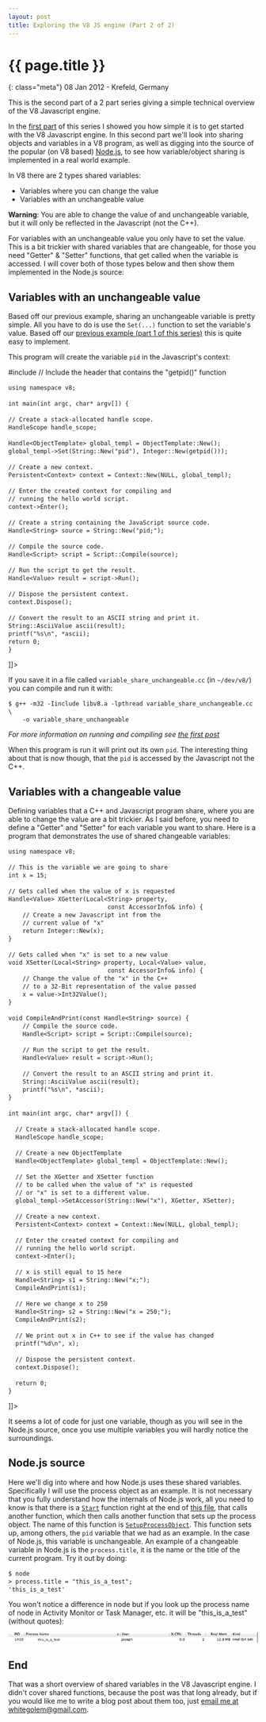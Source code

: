 ```yaml
---
layout: post
title: Exploring the V8 JS engine (Part 2 of 2)
---
```


# {{ page.title }}

{: class="meta"} 08 Jan 2012 - Krefeld, Germany

This is the second part of a 2 part series giving a simple technical overview of the V8 Javascript engine.

In the <a href="http://jcla1.com/blog/2012/01/07/exploring-the-v8-js-engine-part-1/">first part</a> of this series I showed you how simple it is to get started with the V8 Javascript engine.
In this second part we'll look into sharing objects and variables in a V8 program, as well as digging into the source of the popular (on V8 based) <a href="http://nodejs.org/">Node.js</a>, to see how variable/object sharing is implemented in a real world example.

In V8 there are 2 types shared variables:

-	Variables where you can change the value
-	Variables with an unchangeable value

**Warning**: You are able to change the value of and unchangeable variable, but it will only be reflected in the Javascript (not the C++).

For variables with an unchangeable value you only have to set the value.
This is a bit trickier with shared variables that are changeable, for those you need "Getter" & "Setter" functions, that get called when the variable is accessed.
I will cover both of those types below and then show them implemented in the Node.js source:

## Variables with an unchangeable value

Based off our previous example, sharing an unchangeable variable is pretty simple. All you have to do is use the <code>Set(...)</code> function to set the variable's value. Based off our <a href="/blog/2012/01/07/exploring-the-v8-js-engine-part-1/#gist-1574928">previous example (part 1 of this series)</a> this is quite easy to implement.

This program will create the variable <code>pid</code> in the Javascript's context:

<script src="https://gist.github.com/1578321.js?file=share_variable_unchangeable.cc">
</script>

<noscript>
<![CDATA[
	#include <v8.h>
	#include <unistd.h>
	// Include the header that contains the "getpid()" function
	
	using namespace v8;
	
	int main(int argc, char* argv[]) {
	
	// Create a stack-allocated handle scope.
	HandleScope handle_scope;
	
	Handle<ObjectTemplate> global_templ = ObjectTemplate::New();
	global_templ->Set(String::New("pid"), Integer::New(getpid()));
	
	// Create a new context.
	Persistent<Context> context = Context::New(NULL, global_templ);
	
	// Enter the created context for compiling and
	// running the hello world script. 
	context->Enter();
	
	// Create a string containing the JavaScript source code.
	Handle<String> source = String::New("pid;");
	
	// Compile the source code.
	Handle<Script> script = Script::Compile(source);
	
	// Run the script to get the result.
	Handle<Value> result = script->Run();
	
	// Dispose the persistent context.
	context.Dispose();
	
	// Convert the result to an ASCII string and print it.
	String::AsciiValue ascii(result);
	printf("%s\n", *ascii);
	return 0;
	}
]]>
</noscript>

If you save it in a file called <code>variable_share_unchangeable.cc</code> (in <code>~/dev/v8/</code>) you can compile and run it with:

	$ g++ -m32 -Iinclude libv8.a -lpthread variable_share_unchangeable.cc \
		-o variable_share_unchangeable
	
_For more information on running and compiling see <a href="http://jcla1.com/blog/2012/01/07/exploring-the-v8-js-engine-part-1/">the first post</a>_

When this program is run it will print out its own <code>pid</code>. The interesting thing about that is now though, that the <code>pid</code> is accessed by the Javascript not the C++.

## Variables with a changeable value

Defining variables that a C++ and Javascript program share, where you are able to change the value are a bit trickier.
As I said before, you need to define a "Getter" and "Setter" for each variable you want to share.
Here is a program that demonstrates the use of shared changeable variables:

<script src="https://gist.github.com/1578321.js?file=share_variable_changeable.cc">
</script>

<noscript>
<![CDATA[
	#include <v8.h>
	
	using namespace v8;
	
	// This is the variable we are going to share
	int x = 15;
	
	// Gets called when the value of x is requested
	Handle<Value> XGetter(Local<String> property, 
	                            const AccessorInfo& info) {
	    // Create a new Javascript int from the
	    // current value of "x"                                
	    return Integer::New(x);
	}
	
	// Gets called when "x" is set to a new value
	void XSetter(Local<String> property, Local<Value> value, 
	                            const AccessorInfo& info) {
	    // Change the value of the "x" in the C++
	    // to a 32-Bit representation of the value passed
	    x = value->Int32Value();
	}
	
	void CompileAndPrint(const Handle<String> source) {
	    // Compile the source code.
	    Handle<Script> script = Script::Compile(source);
	  
	    // Run the script to get the result.
	    Handle<Value> result = script->Run();
	
	    // Convert the result to an ASCII string and print it.
	    String::AsciiValue ascii(result);
	    printf("%s\n", *ascii);
	}
	
	int main(int argc, char* argv[]) {
	
	  // Create a stack-allocated handle scope.
	  HandleScope handle_scope;
	
	  // Create a new ObjectTemplate
	  Handle<ObjectTemplate> global_templ = ObjectTemplate::New();
	
	  // Set the XGetter and XSetter function
	  // to be called when the value of "x" is requested
	  // or "x" is set to a different value.
	  global_templ->SetAccessor(String::New("x"), XGetter, XSetter);
	
	  // Create a new context.
	  Persistent<Context> context = Context::New(NULL, global_templ);
	  
	  // Enter the created context for compiling and
	  // running the hello world script. 
	  context->Enter();
	
	  // x is still equal to 15 here
	  Handle<String> s1 = String::New("x;");
	  CompileAndPrint(s1);
	  
	  // Here we change x to 250
	  Handle<String> s2 = String::New("x = 250;");
	  CompileAndPrint(s2);
	
	  // We print out x in C++ to see if the value has changed
	  printf("%d\n", x);
	  
	  // Dispose the persistent context.
	  context.Dispose();
	
	  return 0;
	}
]]>
</noscript>

It seems a lot of code for just one variable, though as you will see in the Node.js source, once you use multiple variables you will hardly notice the surroundings.

## Node.js source

Here we'll dig into where and how Node.js uses these shared variables.
Specifically I will use the process object as an example.
It is not necessary that you fully understand how the internals of Node.js work, all you need to know is that there is a <code><a href="https://github.com/joyent/node/blob/master/src/node.cc#L2694-2718">Start</a></code> function right at the end of <a href="https://github.com/joyent/node/blob/master/src/node.cc">this file</a>, that calls another function, which then calls another function that sets up the process object. The name of this function is <code><a href="https://github.com/joyent/node/blob/master/src/node.cc#L2005-2140">SetupProcessObject</a></code>.
This function sets up, among others, the <code>pid</code> variable that we had as an example. In the case of Node.js, this variable is unchangeable.
An example of a changeable variable in Node.js is the <code>process.title</code>, it is the name or the title of the current program.
Try it out by doing:

	$ node
	> process.title = "this_is_a_test";
	'this_is_a_test'

You won't notice a difference in node but if you look up the process name of node in Activity Monitor or Task Manager, etc. it will be "this_is_a_test" (without quotes):

<img style="width:40em;" src="/img/exploring-v8-top.jpg" alt="img of top with node process"></img>

## End

That was a short overview of shared variables in the V8 Javascript engine.
I didn't cover shared functions, because the post was that long already, but if you would like me to write a blog post about them too, just <a href="mailto:whitegolem@gmail.com">email me at whitegolem@gmail.com</a>.





